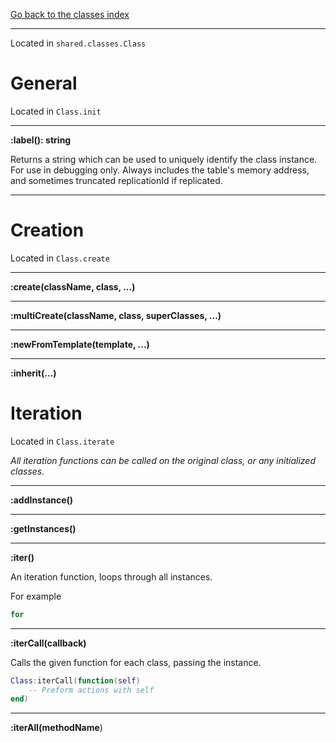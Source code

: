 [Go back to the classes index](Index.md)

---

Located in `shared.classes.Class`

# General
Located in `Class.init`

---

**:label(): string** 

Returns a string which can be used to uniquely identify the class instance. For use in debugging only. Always includes the table's memory address, and sometimes truncated replicationId if replicated.

---
# Creation
Located in `Class.create`

---

**:create(className, class, ...)**

---

**:multiCreate(className, class, superClasses, ...)**

---

**:newFromTemplate(template, ...)**

---

**:inherit(...)**

# Iteration
Located in `Class.iterate`

*All iteration functions can be called on the original class, or any initialized classes.*

---

**:addInstance()**

---

**:getInstances()**

---

**:iter()**

An iteration function, loops through all instances.

For example

```lua
for 
```

---

**:iterCall(callback)**

Calls the given function for each class, passing the instance.

```lua
Class:iterCall(function(self)
	-- Preform actions with self
end)
```

---

**:iterAll(methodName**)